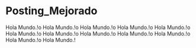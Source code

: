 # Posting_Mejorado
Hola Mundo.!o
Hola Mundo.!o
Hola Mundo.!o
Hola Mundo.!o
Hola Mundo.!o
Hola Mundo.!o
Hola Mundo.!o
Hola Mundo.!o
Hola Mundo.!o
Hola Mundo.!o
Hola Mundo.!o
Hola Mundo.!
